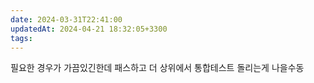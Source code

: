 ```yaml
---
date: 2024-03-31T22:41:00
updatedAt: 2024-04-21 18:32:05+3300
tags: 
---
```

필요한 경우가 가끔있긴한데 패스하고 더 상위에서 통합테스트 돌리는게 나을수동
